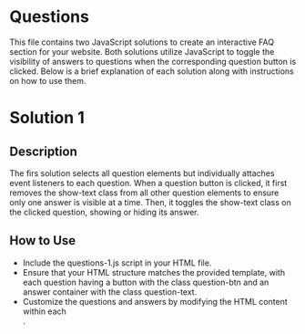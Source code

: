 # Questions
This file contains two JavaScript solutions to create an interactive FAQ section for your website. 
Both solutions utilize JavaScript to toggle the visibility of answers to questions when 
the corresponding question button is clicked. Below is a brief explanation of each solution 
along with instructions on how to use them.

# Solution 1
## Description
The firs solution selects all question elements but individually attaches event listeners to each question. When a question button is clicked, it first removes the show-text class from all other question elements to ensure only one answer is visible at a time. Then, it toggles the show-text class on the clicked question, showing or hiding its answer.

## How to Use
* Include the questions-1.js script in your HTML file.
* Ensure that your HTML structure matches the provided template, with each question having a button with the class question-btn and an answer container with the class question-text.
* Customize the questions and answers by modifying the HTML content within each <article class="question">.
